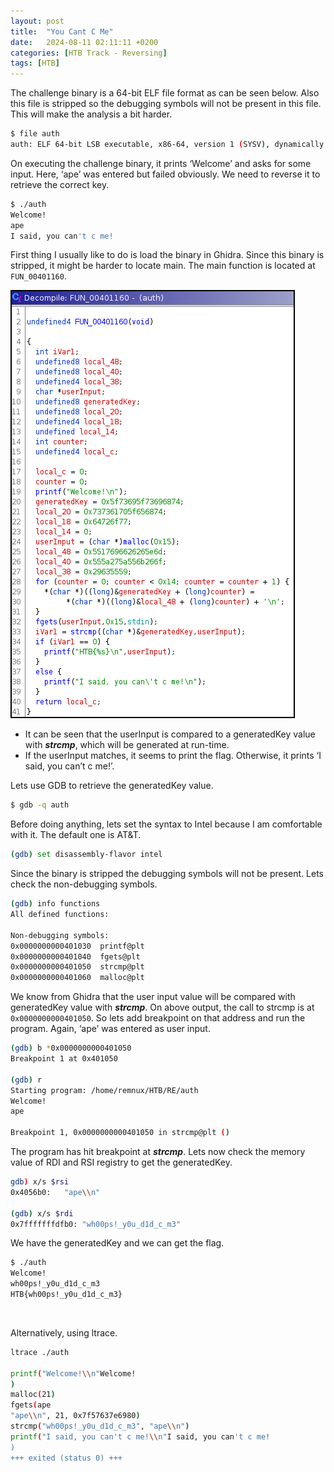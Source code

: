 ```yaml
---
layout:	post
title:  "You Cant C Me"
date:   2024-08-11 02:11:11 +0200
categories: [HTB Track - Reversing]
tags: [HTB]
---
```



The challenge binary is a 64-bit ELF file format as can be seen below. Also this file is stripped so the debugging symbols will not be present in this file. This will make the analysis a bit harder.

```bash
$ file auth 
auth: ELF 64-bit LSB executable, x86-64, version 1 (SYSV), dynamically linked, interpreter /lib64/ld-linux-x86-64.so.2, for GNU/Linux 3.2.0, stripped
```

On executing the challenge binary, it prints ‘Welcome’ and asks for some input. Here, ‘ape’ was entered but failed obviously. We need to reverse it to retrieve the correct key.

```bash
$ ./auth 
Welcome!
ape
I said, you can't c me!
```

First thing I usually like to do is load the binary in Ghidra. Since this binary is stripped, it might be harder to locate main. The main function is located at `FUN_00401160`.

![Ghidra](/images/2024-08-11-HTB_Reversing_You_Cant_C_Me/1.png)


-   It can be seen that the userInput is compared to a generatedKey value with _**strcmp**_, which will be generated at run-time.
-   If the userInput matches, it seems to print the flag. Otherwise, it prints ‘I said, you can’t c me!’.

Lets use GDB to retrieve the generatedKey value.

```bash
$ gdb -q auth
```

Before doing anything, lets set the syntax to Intel because I am comfortable with it. The default one is AT&T.

```bash
(gdb) set disassembly-flavor intel
```

Since the binary is stripped the debugging symbols will not be present. Lets check the non-debugging symbols.

```bash
(gdb) info functions
All defined functions:

Non-debugging symbols:
0x0000000000401030  printf@plt
0x0000000000401040  fgets@plt
0x0000000000401050  strcmp@plt
0x0000000000401060  malloc@plt
```

We know from Ghidra that the user input value will be compared with generatedKey value with _**strcmp**_. On above output, the call to strcmp is at `0x0000000000401050`. So lets add breakpoint on that address and run the program. Again, ‘ape’ was entered as user input.

```bash
(gdb) b *0x0000000000401050
Breakpoint 1 at 0x401050

(gdb) r
Starting program: /home/remnux/HTB/RE/auth 
Welcome!
ape

Breakpoint 1, 0x0000000000401050 in strcmp@plt ()
```

The program has hit breakpoint at _**strcmp**_. Lets now check the memory value of RDI and RSI registry to get the generatedKey.

```bash
gdb) x/s $rsi
0x4056b0:	"ape\\n"

(gdb) x/s $rdi
0x7fffffffdfb0:	"wh00ps!_y0u_d1d_c_m3"
```

We have the generatedKey and we can get the flag.

```bash
$ ./auth 
Welcome!
wh00ps!_y0u_d1d_c_m3
HTB{wh00ps!_y0u_d1d_c_m3}
```

<br>

Alternatively, using ltrace.

```bash
ltrace ./auth

printf("Welcome!\\n"Welcome!
)                                                                                                              = 9
malloc(21)                                                                                                                        = 0x83b6b0
fgets(ape
"ape\\n", 21, 0x7f57637e6980)                                                                                                = 0x83b6b0
strcmp("wh00ps!_y0u_d1d_c_m3", "ape\\n")                                                                                           = 22
printf("I said, you can't c me!\\n"I said, you can't c me!
)                                                                                               = 24
+++ exited (status 0) +++
```
